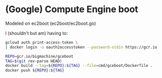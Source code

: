 # (Google) Compute Engine boot

Modeled on ec2boot (ec2boot/ec2boot.go)


I (shouldn't but am) having to:
```bash
gcloud auth print-access-token \
| docker login -u oauth2accesstoken --password-stdin https://gcr.io
```

```bash
REPO=gcr.io/bigmachine/gceboot
TAG=$(git rev-parse HEAD)
docker build --tag=${REPO}:${TAG} --file=cmd/gceboot/Dockerfile .
docker push ${REPO}:${TAG}
```